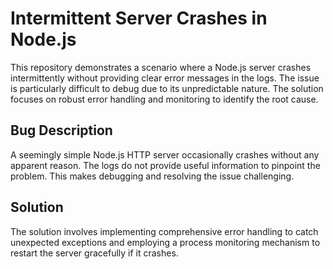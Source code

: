 # Intermittent Server Crashes in Node.js

This repository demonstrates a scenario where a Node.js server crashes intermittently without providing clear error messages in the logs.  The issue is particularly difficult to debug due to its unpredictable nature.  The solution focuses on robust error handling and monitoring to identify the root cause.

## Bug Description

A seemingly simple Node.js HTTP server occasionally crashes without any apparent reason.  The logs do not provide useful information to pinpoint the problem. This makes debugging and resolving the issue challenging.

## Solution

The solution involves implementing comprehensive error handling to catch unexpected exceptions and employing a process monitoring mechanism to restart the server gracefully if it crashes.
